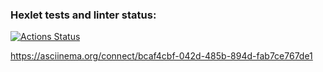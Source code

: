 ### Hexlet tests and linter status:
[![Actions Status](https://github.com/Romanov55/frontend-project-lvl1/workflows/hexlet-check/badge.svg)](https://github.com/Romanov55/frontend-project-lvl1/actions)

https://asciinema.org/connect/bcaf4cbf-042d-485b-894d-fab7ce767de1